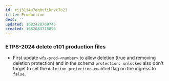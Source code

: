 ```yaml
---
id: rij31i4u7eqhufiknvt7u21
title: Production
desc: ''
updated: 1682428769745
created: 1682083715896
---
```

### ETPS-2024 delete c101 production files
- First update `wfs-prod-<number>` to allow deletion (true and removing deletion protection) and in the schema `protection: unlocked` also don't forget to set the `deletion_protection.enabled` flag on the ingress to `false`.